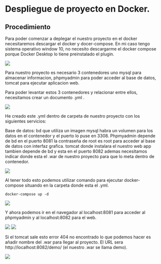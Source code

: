 # Despliegue de proyecto en Docker.

## Procedimiento

Para poder comenzar a deplegar el nuestro proyecto en el docker necesitaremos descargar el docker y docer-compose.
En mi caso tengo sistema operativo window 10, no necesito descargarme el docker compose porque Docker Desktop lo tiene preinstalado el plugin.

![](https://github.com/ZhijunLin7/Despliegue-de-proyecto-en-Docker./blob/main/Camera%20Roll/1.1.PNG)

Para nuestro proyecto es necesario 3 contenedores uno mysql para almacenar informacion, phpmyadmin para poder acceder al base de datos, tomcat para ejecutar aplicacion web.

Para poder levantar estos 3 contenedores y relacionar entre ellos, necesitamos crear un documento .yml .

![](https://github.com/ZhijunLin7/Despliegue-de-proyecto-en-Docker./blob/main/Camera%20Roll/1.2.PNG)

He creado este .yml dentro de carpeta de nuestro proyecto con los siguientes servicios:

Base de datos: bd que utiliza un imagen mysql habra un volumen para los datos en el contenedor y el puerto lo puse en 3308.
Phpmyadmin depende de bd en el puerto 8081 la contraseña de root es root para acceder al base de datos con interfaz grafica.
tomcat donde instalara el nuestro web app tambien depende de bd y esta en el puerto 8082 ademas necesitamos indicar donde esta el .war de nuestro proyecto para que lo meta dentro de contenedor.

![](https://github.com/ZhijunLin7/Despliegue-de-proyecto-en-Docker./blob/main/Camera%20Roll/1.3.PNG)


Al tener todo esto podemos utilizar comando para ejecutar docker-compose situando en la carpeta donde esta el .yml.
~~~
docker-compose up -d
~~~

![](https://github.com/ZhijunLin7/Despliegue-de-proyecto-en-Docker./blob/main/Camera%20Roll/1.4.PNG)

Y ahora podemos ir en el navegador al localhost:8081 para acceder al phpmyadmin y al localhost:8082 para el web.

![](https://github.com/ZhijunLin7/Despliegue-de-proyecto-en-Docker./blob/main/Camera%20Roll/1.5.PNG)
![](https://github.com/ZhijunLin7/Despliegue-de-proyecto-en-Docker./blob/main/Camera%20Roll/1.6.PNG)

Si el tomcat sale esto error 404 no encontrado lo que podemos hacer es añadir nombre del .war para llegar al proyecto.
El URL sera http://localhost:8082/demo/ (el nuestro .war se llama demo).

![](https://github.com/ZhijunLin7/Despliegue-de-proyecto-en-Docker./blob/main/Camera%20Roll/1.7.PNG)



